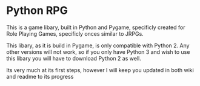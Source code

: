 Python RPG
==========

This is a game libary, built in Python and Pygame, specificly created
for Role Playing Games, specificly onces similar to JRPGs. 

This libary, as it is build in Pygame, is only compatible with Python 2.
Any other versions will not work, so if you only have Python 3 and wish to
use this libary you will have to download Python 2 as well.

Its very much at its first steps, however I will keep you updated in both
wiki and readme to its progress
